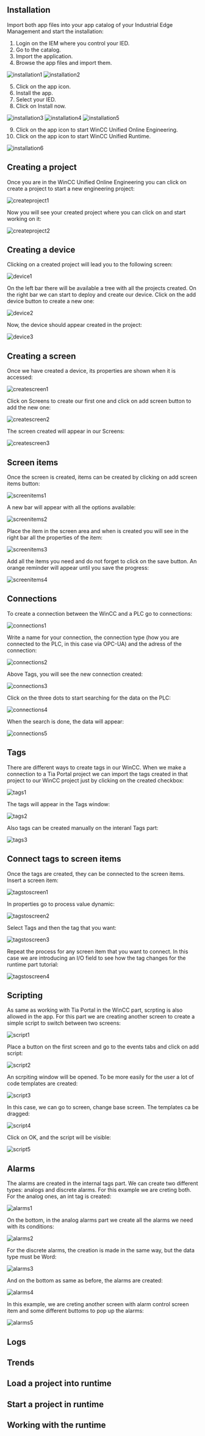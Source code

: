 ## Installation

Import both app files into your app catalog of your Industrial Edge Management and start the installation:
1.	Login on the IEM where you control your IED.
2.	Go to the catalog.
3.	Import the application.
4.	Browse the app files and import them.

  ![installation1](graphics/installation1.PNG)
  ![installation2](graphics/installation2.PNG)

5.  Click on the app icon.
6.  Install the app.
7.  Select your IED.
8.  Click on Install now.

  ![installation3](graphics/installation3.PNG)
  ![installation4](graphics/installation4.PNG)
  ![installation5](graphics/installation5.PNG)

9.	Click on the app icon to start WinCC Unified Online Engineering.
10.	Click on the app icon to start WinCC Unified Runtime.

  ![installation6](graphics/installation6.JPG)


## Creating a project

Once you are in the WinCC Unified Online Engineering you can click on create a project to start a new engineering project:

![createproject1](graphics/createproject1.PNG)

Now you will see your created project where you can click on and start working on it:

![createproject2](graphics/createproject2.PNG)


## Creating a device

Clicking on a created project will lead you to the following screen:

![device1](graphics/device1.PNG)

On the left bar there will be available a tree with all the projects created. On the right bar we can start to deploy and create our device. Click on the add device button to create a new one:

![device2](graphics/device2.PNG)

Now, the device should appear created in the project:

![device3](graphics/device3.PNG)


## Creating a screen

Once we have created a device, its properties are shown when it is accessed:

![createscreen1](graphics/createscreen1.PNG)

Click on Screens to create our first one and click on add screen button to add the new one:

![createscreen2](graphics/createscreen2.PNG)

The screen created will appear in our Screens:

![createscreen3](graphics/createscreen3.PNG)


## Screen items

Once the screen is created, items can be created by clicking on add screen items button:

![screenitems1](graphics/screenitems1.PNG)

A new bar will appear with all the options available:

![screenitems2](graphics/screenitems2.PNG)

Place the item in the screen area and when is created you will see in the right bar all the properties of the item:

![screenitems3](graphics/screenitems3.PNG)

Add all the items you need and do not forget to click on the save button. An orange reminder will appear until you save the progress:

![screenitems4](graphics/screenitems4.PNG)


## Connections

To create a connection between the WinCC and a PLC go to connections:

![connections1](graphics/connections1.PNG)

Write a name for your connection, the connection type (how you are connected to the PLC, in this case via OPC-UA) and the adress of the connection:

![connections2](graphics/connections2.PNG)

Above Tags, you will see the new connection created:

![connections3](graphics/connections3.PNG)

Click on the three dots to start searching for the data on the PLC:

![connections4](graphics/connections4.PNG)

When the search is done, the data will appear:

![connections5](graphics/connections5.PNG)


## Tags

There are different ways to create tags in our WinCC. When we make a connection to a Tia Portal project we can import the tags created in that project to our WinCC project just by clicking on the created checkbox:

![tags1](graphics/tags1.PNG)

The tags will appear in the Tags window:

![tags2](graphics/tags2.PNG)

Also tags can be created manually on the interanl Tags part:

![tags3](graphics/tags3.PNG)


## Connect tags to screen items

Once the tags are created, they can be connected to the screen items. Insert a screen item:

![tagstoscreen1](graphics/tagstoscreen1.PNG)

In properties go to process value dynamic:

![tagstoscreen2](graphics/tagstoscreen2.PNG)

Select Tags and then the tag that you want:

![tagstoscreen3](graphics/tagstoscreen3.PNG)

Repeat the process for any screen item that you want to connect. In this case we are introducing an I/O field to see how the tag changes for the runtime part tutorial:

![tagstoscreen4](graphics/tagstoscreen4.PNG)


## Scripting

As same as working with Tia Portal in the WinCC part, scrpting is also allowed in the app. For this part we are creating another screen to create a simple script to switch between two screens:

![script1](graphics/script1.PNG)

Place a button on the first screen and go to the events tabs and click on add script:

![script2](graphics/script2.PNG)

An scrpiting window will be opened. To be more easily for the user a lot of code templates are created:

![script3](graphics/script3.PNG)

In this case, we can go to screen, change base screen. The templates ca be dragged:

![script4](graphics/script4.PNG)

Click on OK, and the script will be visible:

![script5](graphics/script5.PNG)


## Alarms

The alarms are created in the internal tags part. We can create two different types: analogs and discrete alarms. For this example we are creting both.
For the analog ones, an int tag is created:

![alarms1](graphics/alarms1.PNG)

On the bottom, in the analog alarms part we create all the alarms we need with its conditions:

![alarms2](graphics/alarms2.PNG)

For the discrete alarms, the creation is made in the same way, but the data type must be Word:

![alarms3](graphics/alarms3.PNG)

And on the bottom as same as before, the alarms are created:

![alarms4](graphics/alarms4.PNG)

In this example, we are creting another screen with alarm control screen item and some different buttoms to pop up the alarms:

![alarms5](graphics/alarms5.PNG)


## Logs

## Trends

## Load a project into runtime

## Start a project in runtime

## Working with the runtime
